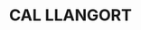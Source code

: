 ---
layout: test
title:  "CAL LLANGORT"
collections: ["patrimoni-arquitectonic", "bcil-previstos-cbp"]
coordinates:
  - group1:
        - [1.459665513948264, 42.355509397162379]
        - [1.459953993720313, 42.355582742889787]
        - [1.460004399835441, 42.355470922936966]
        - [1.459717676341391, 42.355394784595177]
        - [1.459665513948264, 42.355509397162379]
---